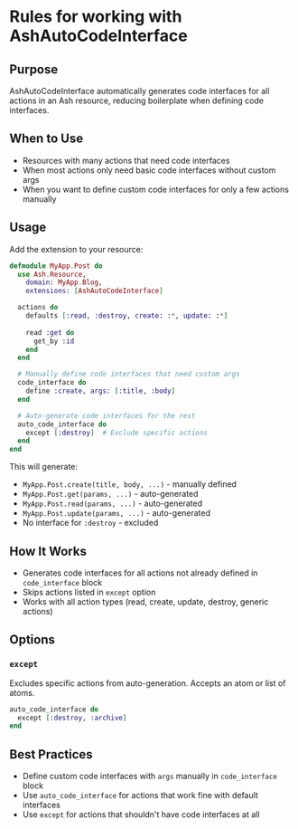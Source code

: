 # Rules for working with AshAutoCodeInterface

## Purpose

AshAutoCodeInterface automatically generates code interfaces for all actions in an Ash resource, reducing boilerplate when defining code interfaces.

## When to Use

- Resources with many actions that need code interfaces
- When most actions only need basic code interfaces without custom args
- When you want to define custom code interfaces for only a few actions manually

## Usage

Add the extension to your resource:

```elixir
defmodule MyApp.Post do
  use Ash.Resource,
    domain: MyApp.Blog,
    extensions: [AshAutoCodeInterface]

  actions do
    defaults [:read, :destroy, create: :*, update: :*]
    
    read :get do
      get_by :id
    end
  end

  # Manually define code interfaces that need custom args
  code_interface do
    define :create, args: [:title, :body]
  end

  # Auto-generate code interfaces for the rest
  auto_code_interface do
    except [:destroy]  # Exclude specific actions
  end
end
```

This will generate:
- `MyApp.Post.create(title, body, ...)` - manually defined
- `MyApp.Post.get(params, ...)` - auto-generated
- `MyApp.Post.read(params, ...)` - auto-generated
- `MyApp.Post.update(params, ...)` - auto-generated
- No interface for `:destroy` - excluded

## How It Works

- Generates code interfaces for all actions not already defined in `code_interface` block
- Skips actions listed in `except` option
- Works with all action types (read, create, update, destroy, generic actions)

## Options

### `except`

Excludes specific actions from auto-generation. Accepts an atom or list of atoms.

```elixir
auto_code_interface do
  except [:destroy, :archive]
end
```

## Best Practices

- Define custom code interfaces with `args` manually in `code_interface` block
- Use `auto_code_interface` for actions that work fine with default interfaces
- Use `except` for actions that shouldn't have code interfaces at all

